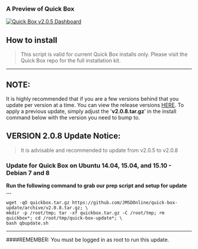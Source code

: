 ### A Preview of Quick Box
[![Quick Box v2.0.5 Dashboard](https://raw.githubusercontent.com/JMSDOnline/quick-box-assets/master/assets/quickbox-dasboard-youtube-preview.png)](http://www.youtube.com/watch?v=F1344A6YPks)

## How to install
> This script is valid for current Quick Box installs only. Please visit the Quick Box repo for the full installation kit.

---

## NOTE:
It is highly recommended that if you are a few versions behind that you update per version at a time. You can view the release versions [HERE](https://raw.githubusercontent.com/JMSDOnline/quick-box-update/master/releases). To apply a previous update, simply adjust the '**v2.0.8.tar.gz**' in the install command below with the version you need to bump to.


## VERSION 2.0.8 Update Notice:
> It is advisable and recommended to update from v2.0.5 to v2.0.8

### Update for Quick Box on Ubuntu 14.04, 15.04, and 15.10 - Debian 7 and 8

**Run the following command to grab our prep script and setup for update ...**
```
wget -qO quickbox.tar.gz https://github.com/JMSDOnline/quick-box-update/archive/v2.0.8.tar.gz; \
mkdir -p /root/tmp; tar -xf quickbox.tar.gz -C /root/tmp; rm quickbox*; cd /root/tmp/quick-box-update*; \
bash qbupdate.sh

```

---

####REMEMBER: You must be logged in as root to run this update.
